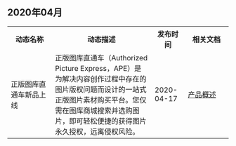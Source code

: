 ## 2020年04月
<table><tr>
<th width="20%">动态名称</th>
<th width="45%">动态描述</th>
<th width="15%">发布时间</th>
<th width="20%">相关文档</th>
</tr><tr>
<td>正版图库直通车新品上线</td>
<td>正版图库直通车（Authorized Picture Express，APE）是为解决内容创作过程中存在的图片版权问题而设计的一站式正版图片素材购买平台。您仅需在图库商城搜索并选购图片，即可轻松便捷的获得图片永久授权，远离侵权风险。</td>
<td>2020-04-17</td>
<td><a href="https://cloud.tencent.com/document/product/1181/41002">产品概述</a></td>
</tr></table>

 
